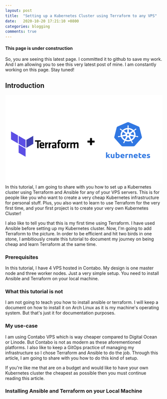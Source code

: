 ```yaml
---
layout: post
title:  "Setting up a Kubernetes Cluster using Terraform to any VPS"
date:   2020-10-20 17:21:10 +0800
categories: blogging
comments: true
---
```


#### **This page is under construction**
So, you are seeing this latest page. I committed it to github to save my work. And I am allowing you
to see this very latest post of mine. I am constantly working on this page. Stay tuned!

## Introduction

![WordPress](/assets/images/kubernetes-terraform.webp)
In this tutorial, I am going to share with  you how to set  up  a Kubernetes cluster using Terraform
and Ansible  for any  of your VPS servers.  This is  for people like  you who  want to create a very
cheap  Kubernetes infrastructure for personal stuff.  Plus, you also want  to learn to use Terraform
for the very first time, and your first project is to create your very own Kubernetes Cluster!

I also like to  tell you that  this is my first  time  using Terraform.  I have used  Ansible before
setting up  my Kubernetes cluster. Now, I'm going to  add Terraform  to the picture.  In order to be
efficient and  hit two birds in one stone, I ambitiously create this tutorial to document my journey
on being cheap and learn Terraform at the same time.

### Prerequisites
In this tutorial,  I have  4 VPS  hosted in Contabo.  My design  is one master node and three worker
nodes.  Just a very simple setup.  You need to install Ansible and Terraform on  your local machine.

### What this tutorial is not
I am not going to teach  you how to  install ansible or terraform.  I will keep a document on how to
install  it  on  Arch  Linux as  it  is  my  machine's  operating  system.  But  that's  just it for
documentation purposes.

### My use-case
I am using Contabo VPS which is way cheaper compared to Digital Ocean or Linode.  But Contabo is not
as modern as  these aforementioned platforms.  I also like to keep  a GitOps practice of managing my
infrastructure so I chose Terraform and Ansible to do the job.  Through this article,  I am going to
share with you how to do this kind of setup.

If you're  like me  that are  on a  budget and  would like  to have  your own Kubernetes cluster the
cheapest as possible then you must continue reading this article.

### Installing Ansible and Terraform on your Local Machine
